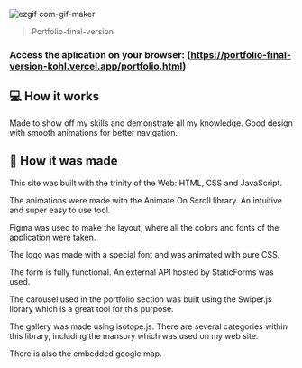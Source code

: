 ![ezgif com-gif-maker](https://user-images.githubusercontent.com/86019173/152029175-f209d774-82ff-4515-a308-e40040fb997f.gif)

> Portfolio-final-version

### Access the aplication on your browser: (https://portfolio-final-version-kohl.vercel.app/portfolio.html)

## 💻 How it works

Made to show off my skills and demonstrate all my knowledge. Good design with smooth animations for better navigation. 

## 🚀 How it was made

This site was built with the trinity of the Web: HTML, CSS and JavaScript.

The animations were made with the Animate On Scroll library. An intuitive and super easy to use tool.

Figma was used to make the layout, where all the colors and fonts of the application were taken.

The logo was made with a special font and was animated with pure CSS.

The form is fully functional. An external API hosted by StaticForms was used.

The carousel used in the portfolio section was built using the Swiper.js library which is a great tool for this purpose.

The gallery was made using isotope.js. There are several categories within this library, including the mansory which was used on my web site.

There is also the embedded google map.
